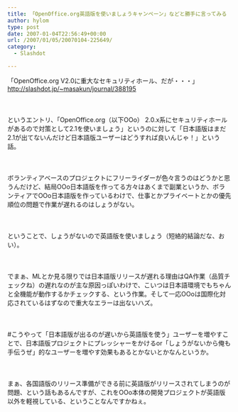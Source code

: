 ```yaml
---
title: 「OpenOffice.org英語版を使いましょうキャンペーン」などと勝手に言ってみる
author: hylom
type: post
date: 2007-01-04T22:56:49+00:00
url: /2007/01/05/20070104-225649/
category:
  - Slashdot

---
```

「OpenOffice.org V2.0に重大なセキュリティホール、だが・・・」   
http://slashdot.jp/~masakun/journal/388195</br>  
</br>   
というエントリ、「OpenOffice.org（以下OOo） 2.0.x系にセキュリティホールがあるので対策として2.1を使いましょう」というのに対して「日本語版はまだ2.1が出てないんだけど日本語版ユーザーはどうすれば良いんじゃ！」という話。</br>  
</br>   
ボランティアベースのプロジェクトにフリーライダーが色々言うのはどうかと思うんだけど、結局OOo日本語版を作ってる方々はあくまで副業というか、ボランティアでOOo日本語版を作っているわけで、仕事とかプライベートとかの優先順位の問題で作業が遅れるのはしょうがない。</br>  
</br>   
ということで、しょうがないので英語版を使いましょう（短絡的結論だな、おい）。</br>  
</br>   
でまぁ、MLとか見る限りでは日本語版リリースが遅れる理由はQA作業（品質チェックね）の遅れなのが主な原因っぽいわけで、こいつは日本語環境でもちゃんと全機能が動作するかチェックする、という作業。そして一応OOoは国際化対応されているはずなので重大なエラーは出ないハズ。</br>  
</br>   
#こうやって「日本語版が出るのが遅いから英語版を使う」ユーザーを増やすことで、日本語版プロジェクトにプレッシャーをかけるor「しょうがないから俺も手伝うぜ」的なユーザーを増やす効果もあるとかないとかなんというか。</br>  
</br>   
まぁ、各国語版のリリース準備ができる前に英語版がリリースされてしまうのが問題、という話もあるんですが、これをOOo本体の開発プロジェクトが英語版以外を軽視している、ということなんですかねぇ。</br>  
</br>  
</br>
